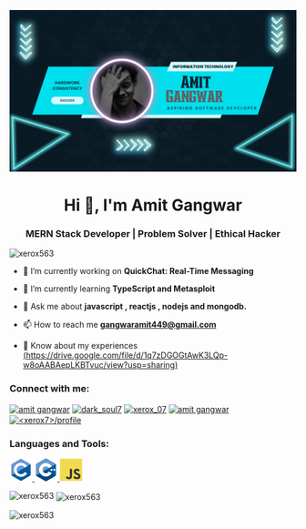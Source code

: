 ![logo](https://github.com/Xerox563/Xerox563/blob/main/Blue%20Modern%20Photo%20Technology%20YouTube%20Banner.png)
<h1 align="center">Hi 👋, I'm Amit Gangwar</h1>
<h3 align="center">MERN Stack Developer | Problem Solver | Ethical Hacker</h3>
<!-- <img align="right" alter="Coding" width="400" src=""> -->

<p align="left"> <img src="https://cdn.mos.cms.futurecdn.net/owjXYxW94bpABbKc2YDgtD.jpg" alt="xerox563" /> </p>

- 🔭 I’m currently working on **QuickChat: Real-Time Messaging**

- 🌱 I’m currently learning **TypeScript and Metasploit**

- 💬 Ask me about **javascript , reactjs , nodejs and mongodb.**

- 📫 How to reach me **gangwaramit449@gmail.com**

- 📄 Know about my experiences [(https://drive.google.com/file/d/1q7zDGOGtAwK3LQp-w8oAABAepLKBTvuc/view?usp=sharing)](https://drive.google.com/file/d/1pAktoUBQi5zE6dbC69io6rKYmWF6UVW5/view?usp=drive_link)

<h3 align="left">Connect with me:</h3>
<p align="left">
<a href="https://www.linkedin.com/in/amit-gangwar-a63174250/" target="blank"><img align="center" src="https://raw.githubusercontent.com/rahuldkjain/github-profile-readme-generator/master/src/images/icons/Social/linked-in-alt.svg" alt="amit gangwar" height="30" width="40" /></a>
<a href="https://www.codechef.com/users/amit_40" target="blank"><img align="center" src="https://cdn.jsdelivr.net/npm/simple-icons@3.1.0/icons/codechef.svg" alt="dark_soul7" height="30" width="40" /></a>
<a href="https://codeforces.com/profile/xerox_07" target="blank"><img align="center" src="https://raw.githubusercontent.com/rahuldkjain/github-profile-readme-generator/master/src/images/icons/Social/codeforces.svg" alt="xerox_07" height="30" width="40" /></a>
<a href="https://www.leetcode.com/nCoderr23" target="blank"><img align="center" src="https://raw.githubusercontent.com/rahuldkjain/github-profile-readme-generator/master/src/images/icons/Social/leet-code.svg" alt="amit gangwar" height="30" width="40" /></a>
<a href="https://www.geeksforgeeks.org/user/xerox7/" target="blank"><img align="center" src="https://raw.githubusercontent.com/rahuldkjain/github-profile-readme-generator/master/src/images/icons/Social/geeks-for-geeks.svg" alt="<xerox7>/profile" height="30" width="40" /></a>
</p>

<h3 align="left">Languages and Tools:</h3>
<p align="left"> <a href="https://www.cprogramming.com/" target="_blank" rel="noreferrer"> <img src="https://raw.githubusercontent.com/devicons/devicon/master/icons/c/c-original.svg" alt="c" width="40" height="40"/> </a> <a href="https://www.w3schools.com/cpp/" target="_blank" rel="noreferrer"> <img src="https://raw.githubusercontent.com/devicons/devicon/master/icons/cplusplus/cplusplus-original.svg" alt="cplusplus" width="40" height="40"/> </a> <a href="https://developer.mozilla.org/en-US/docs/Web/JavaScript" target="_blank" rel="noreferrer"> <img src="https://raw.githubusercontent.com/devicons/devicon/master/icons/javascript/javascript-original.svg" alt="javascript" width="40" height="40"/> </a> </p>

<p><img align="left" src="https://github-readme-stats.vercel.app/api/top-langs?username=xerox563&show_icons=true&locale=en&layout=compact" alt="xerox563" /></p>

<p>&nbsp;<img align="center" src="https://github-readme-stats.vercel.app/api?username=xerox563&show_icons=true&locale=en" alt="xerox563" /></p>

<p><img align="center" src="https://github-readme-streak-stats.herokuapp.com/?user=xerox563&" alt="xerox563" /></p>
